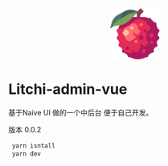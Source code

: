 
<p align="center"><img width="100" src="./src/assets/img/logo.png" alt="logo"></p>


# Litchi-admin-vue

基于Naive UI 做的一个中后台 便于自己开发。

版本 0.0.2

```bash
 yarn isntall
 yarn dev
```


